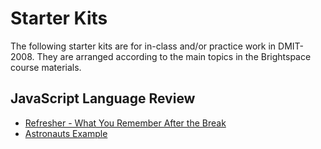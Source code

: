 # Starter Kits

The following starter kits are for in-class and/or practice work in DMIT-2008. They are arranged according to the main topics in the Brightspace course materials.

## JavaScript Language Review

- [Refresher - What You Remember After the Break](./review-break-activities-example-START/README.md)
- [Astronauts Example](./review-astronauts-example-START/README.md)
